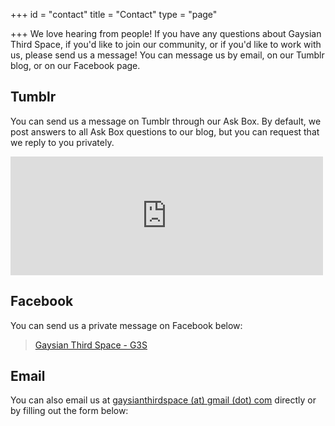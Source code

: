 +++
id = "contact"
title = "Contact"
type = "page"

+++
We love hearing from people! If you have any questions about Gaysian Third Space, if you'd like to join our community, or if you'd like to work with us, please send us a message! You can message us by email, on our Tumblr blog, or on our Facebook page.

## Tumblr

You can send us a message on Tumblr through our Ask Box. By default, we post answers to all Ask Box questions to our blog, but you can request that we reply to you privately.

<p><iframe frameborder="0" scrolling="no" width="500" height="190" src="http://www.tumblr.com/ask_form/gaysianthirdspace.tumblr.com" style="background-color:transparent; overflow:hidden;" id="ask_form"></iframe><!--[if IE]><script type="text/javascript">document.getElementById('ask_form').allowTransparency=true;</script><![endif]--></p>

## Facebook

You can send us a private message on Facebook below:
<div class="fb-page" data-href="https://www.facebook.com/gaysianthirdspace/" data-tabs="messages" data-width="500" data-height="400" data-small-header="true" data-adapt-container-width="true" data-hide-cover="true" data-show-facepile="false"><blockquote cite="https://www.facebook.com/gaysianthirdspace/" class="fb-xfbml-parse-ignore"><a href="https://www.facebook.com/gaysianthirdspace/">Gaysian Third Space - G3S</a></blockquote></div>

## Email

You can also email us at [gaysianthirdspace (at) gmail (dot) com](mailto:gaysianthirdspace@gmail.com) directly or by filling out the form below:
